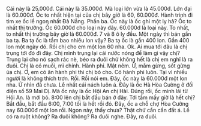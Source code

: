 Cái này là 25.000đ. Cái này là 35.000đ. Mà loại lớn vừa là 45.000đ. Lớn đại là 60.000đ. Ốc to nhất hiện tại của chị bây giờ là 60, 60.000đ. Hành trình đi tìm xe ốc lể ngon nhất Đà Nẵng. Phần ba. Ốc này là ốc ghi một ly hả? Ốc to nhất thị trường. Ốc 60.000đ cho loại này đây. 60.000đ là loại này. To nhất, to nhất thị trường bây giờ là 60.000đ. 7 và 8 ô ly đều. Một ngày thì bán gần ba tạ. Ba tạ ốc là tầm bao nhiêu lon vậy? Ba tạ ốc là gần 400 lon. Gần 400 lon một ngày đó. Rồi chị cho em một lon 60 nha. Ok. Ai mua tới đâu là chị trụng tới đó đi đây. Chị mình trụng lại cái nước nóng để làm gì vậy chị? Trụng lại cho nó sạch rác nè, béo ra đuôi chứ không hết là chị em nghĩ là ra đuôi. Chị là có muối, mì chính. Hành phi. Mật nêm. Ừ, mắm gừng, sốt gừng ủa chị. Ờ, em có ăn hành phi thì chị bỏ cho. Có hành phi luôn. Tại vì nhiều người là không thích trơn. Rồi. Rồi nói em. Đây, ốc này là 60.000đ một lon nha. Ứ nhìn đã chưa. Lể nhất cái nách luôn á. Đây là ốc Hà Hòa Cường ở đối diện số 59 Mai Dị. Mà ốc này là ốc Hội An chị Hài. Đúng rồi, ốc mình lái từ Hội An. là mới bỏ. 8:00 lên chị bắt đầu bán ở đây. Tới tầm mấy giờ là hết chị? Bắt đầu, bắt đầu 6:00, 7:00 tối là hết rồi đó. Đây, ốc a chỗ chợ Hòa Cường nay 60.000đ một lon rồi. Ngon này, thấy chưa? Thật chứ cần cần đắt á. Lể có ra ruột không? Ra đuôi không? Ra đuôi nghe. Đây, ra đuôi.